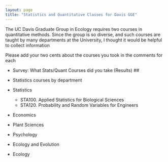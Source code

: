 ```yaml
---
layout: page
title: "Statistics and Quantitative Classes for Davis GGE"
---
```


The UC Davis Graduate Group in Ecology requires two courses in quantitative methods.  Since the group is so diverse, and such courses are taught by many departments at the University, I thought it would be helpful to collect information 

Please add your two cents about the courses you took in the comments for each 


-  <a onclick="navigate('/statsclasses/STA100.html')">Survey: What Stats/Quant Courses did you take</a><a onclick="navigate('/statsclasses/STA100.html')"> (Results)</a> ##
- Statistics courses by department
 

 - Statistics
     -  <a onclick="navigate('/statsclasses/STA100.html')">STA100. Applied Statistics for Biological Sciences</a>
     -  <a onclick="navigate('/statsclasses/STA120.html')">STA120. Probability and Random Variables for Engineers</a>
 - Economics
 - Plant Sciences
 - Psychology
 - Ecology and Evolution
 - Ecology

<iframe width="800" height="800" src="" id="classframe" name="classframe" frameborder="0" scrolling="no" allowtransparency="true"></iframe>

